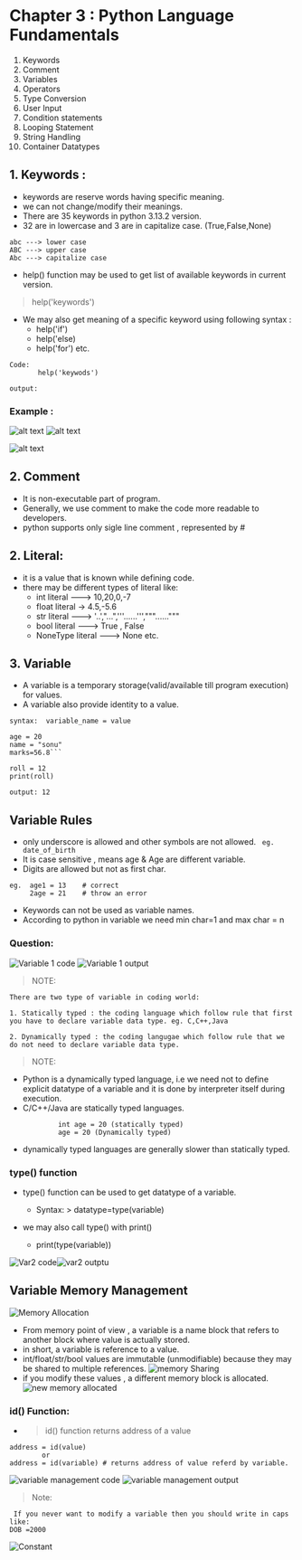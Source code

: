 # Chapter 3 : Python Language Fundamentals 

1. Keywords
2. Comment
3. Variables
4. Operators
5. Type Conversion
6. User Input 
7. Condition statements
8. Looping Statement 
9. String Handling
10. Container Datatypes

 
## 1.   Keywords : 
- keywords are reserve words having specific meaning.
- we can not change/modify their meanings.
- There are 35 keywords in python 3.13.2 version.
- 32 are in lowercase and 3 are in capitalize case. (True,False,None)

```
abc ---> lower case
ABC ---> upper case
Abc ---> capitalize case 
```
- help() function may be used to get list of available keywords in current version.

> help('keywords')

- We may also get meaning of a specific keyword using following syntax : 
    * help('if')
    * help('else)
    * help('for')
    etc.
```
Code: 
       help('keywods')

output: 
```
### Example :
![alt text](images/Code1.png)
![alt text](images/keyword_help.png)

![alt text](images/output1.png)

 ## 2. Comment 

- It is non-executable part of program.
- Generally, we use comment to make the code more readable to developers.
- python supports only sigle line comment , represented by #

## 2. Literal:
 - it is a value that is known while defining code.
 - there  may be different types of literal like:
    * int literal ---> 10,20,0,-7
    * float literal -> 4.5,-5.6
    * str literal ---> '..',"...",'''......''',"""......"""
    * bool literal ---> True , False
    * NoneType literal ---> None
    etc.

## 3. Variable

- A variable is a temporary storage(valid/available till program execution) for values.
- A variable also provide identity to a value.

`syntax:  variable_name = value`
```
age = 20 
name = "sonu"
marks=56.8```
```
```
roll = 12
print(roll)

output: 12
```

 ## Variable Rules

- only underscore is allowed and other symbols are not allowed.
` eg. date_of_birth`
- It is case sensitive , means age & Age are different variable.
- Digits are allowed but not as first char.
``` 
eg.  age1 = 13    # correct
     2age = 21    # throw an error
```
- Keywords can not be used as variable names.
- According to python in variable we need min char=1 and max char = n

### Question: 
![Variable 1 code](images/var1_code.png)
![Variable 1 output](images/var1_output.png)

> NOTE: 
``` 
There are two type of variable in coding world:

1. Statically typed : the coding language which follow rule that first you have to declare variable data type. eg. C,C++,Java

2. Dynamically typed : the coding langugae which follow rule that we do not need to declare variable data type.
```
> NOTE: 

- Python is a dynamically typed language, i.e we need not to define explicit datatype of a variable and it is done by interpreter itself during execution.
- C/C++/Java are statically typed languages.

``` exp: 
            int age = 20 (statically typed)
            age = 20 (Dynamically typed)
```
- dynamically typed languages are generally slower than statically typed.

### type() function
- type() function can be used to get datatype of a variable.
    - Syntax:
                > datatype=type(variable)

- we may also call type() with print()
    
    - print(type(variable))

![Var2 code](images/variable2_code.png)![var2 outptu](images/variable2output.png)


## Variable Memory Management 

![Memory Allocation](images/Memory_allocation.png)

- From memory point of view , a variable is a name block that refers to another block where value is actually stored.
- in short, a variable is reference to a value. 
- int/float/str/bool values are immutable (unmodifiable) because they may be shared to multiple references.
![memory Sharing](images/memory_sharing.png)
- if you modify these values , a different memory block is allocated.
![new memory allocated](<images/new memory making.png>)

### id() Function: 
- > id() function returns address of a value

``` 
address = id(value)
        or
address = id(variable) # returns address of value referd by variable.
```
![variable management code](<images/var management code.png>)
![variable management output](<images/var management output.png>)
> Note: <br>
```
 If you never want to modify a variable then you should write in caps like:
DOB =2000
```
![Constant](<images/constant .png>)